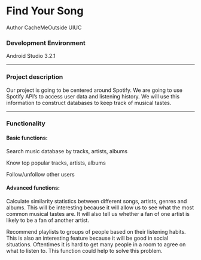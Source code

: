 
 # Find Your Song

Author CacheMeOutside UIUC

### Development Environment
Android Studio 3.2.1
****  
### Project description
Our project is going to be centered around Spotify. We are going to use Spotify API’s to access user data and listening history. We will use this information to construct databases to keep track of musical tastes.
****
### Functionality

#### Basic functions:

Search music database by tracks, artists, albums

Know top popular tracks, artists, albums

Follow/unfollow other users  


#### Advanced functions:

Calculate similarity statistics between different songs, artists, genres and albums. This will be interesting because it will allow us to see what the most common musical tastes are. It will also tell us whether a fan of one artist is likely to be a fan of another artist.



Recommend playlists to groups of people based on their listening habits. This is also an interesting feature because it will be good in social situations. Oftentimes it is hard to get many people in a room to agree on what to listen to. This function could help to solve this problem.
